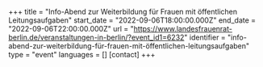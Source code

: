 +++
title = "Info-Abend zur Weiterbildung für Frauen mit öffentlichen Leitungsaufgaben"
start_date = "2022-09-06T18:00:00.000Z"
end_date = "2022-09-06T22:00:00.000Z"
url = "https://www.landesfrauenrat-berlin.de/veranstaltungen-in-berlin/?event_id1=6232"
identifier = "info-abend-zur-weiterbildung-für-frauen-mit-öffentlichen-leitungsaufgaben"
type = "event"
languages = []
[contact]
+++